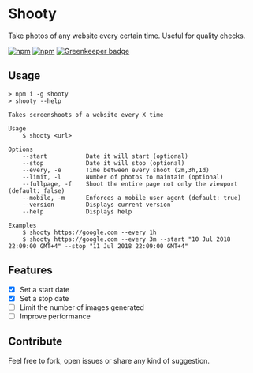 # Shooty

Take photos of any website every certain time. Useful for quality checks.

[![npm](https://img.shields.io/npm/v/shooty.svg)](https://www.npmjs.com/package/shooty)
[![npm](https://img.shields.io/npm/dw/shooty.svg)](https://www.npmjs.com/package/shooty) [![Greenkeeper badge](https://badges.greenkeeper.io/nerac/shooty.svg)](https://greenkeeper.io/)



## Usage

	> npm i -g shooty
	> shooty --help

	Takes screenshoots of a website every X time

	Usage
		$ shooty <url>

	Options
		--start           Date it will start (optional)
		--stop            Date it will stop (optional)
		--every, -e       Time between every shoot (2m,3h,1d)
		--limit, -l       Number of photos to maintain (optional)
		--fullpage, -f    Shoot the entire page not only the viewport (default: false)
		--mobile, -m      Enforces a mobile user agent (default: true)
		--version         Displays current version
		--help            Displays help

	Examples
		$ shooty https://google.com --every 1h
		$ shooty https://google.com --every 3m --start "10 Jul 2018 22:09:00 GMT+4" --stop "11 Jul 2018 22:09:00 GMT+4"


## Features

- [X] Set a start date
- [X] Set a stop date
- [ ] Limit the number of images generated
- [ ] Improve performance

## Contribute

Feel free to fork, open issues or share any kind of suggestion.
